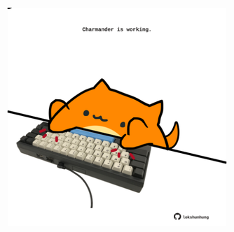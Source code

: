 <!-- built at 20/09/2023, 09:00:50 UTC -->
<p align="center">
  <img width="500" height="500" src="./ReadmeImage.svg">
</p>
